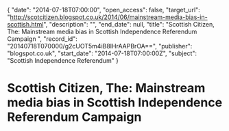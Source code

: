 {
  "date": "2014-07-18T07:00:00", 
  "open_access": false, 
  "target_url": "http://scotcitizen.blogspot.co.uk/2014/06/mainstream-media-bias-in-scottish.html", 
  "description": "", 
  "end_date": null, 
  "title": "Scottish Citizen, The: Mainstream media bias in Scottish Independence Referendum Campaign ", 
  "record_id": "20140718T070000/g2cUOT5m4iB8IHrAAPBrOA==", 
  "publisher": "blogspot.co.uk", 
  "start_date": "2014-07-18T07:00:00Z", 
  "subject": "Scottish Independence Referendum"
}

# Scottish Citizen, The: Mainstream media bias in Scottish Independence Referendum Campaign 

